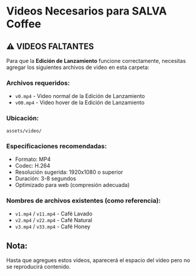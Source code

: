 # Videos Necesarios para SALVA Coffee

## ⚠️ VIDEOS FALTANTES

Para que la **Edición de Lanzamiento** funcione correctamente, necesitas agregar los siguientes archivos de video en esta carpeta:

### Archivos requeridos:
- `v0.mp4` - Video normal de la Edición de Lanzamiento
- `v00.mp4` - Video hover de la Edición de Lanzamiento

### Ubicación:
`assets/video/`

### Especificaciones recomendadas:
- Formato: MP4
- Codec: H.264
- Resolución sugerida: 1920x1080 o superior
- Duración: 3-8 segundos
- Optimizado para web (compresión adecuada)

### Nombres de archivos existentes (como referencia):
- `v1.mp4` / `v11.mp4` - Café Lavado
- `v2.mp4` / `v22.mp4` - Café Natural  
- `v3.mp4` / `v33.mp4` - Café Honey

## Nota:
Hasta que agregues estos videos, aparecerá el espacio del video pero no se reproducirá contenido.
